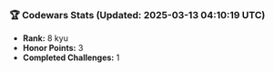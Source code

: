 ### 🏆 Codewars Stats (Updated: 2025-03-13 04:10:19 UTC)

- **Rank:** 8 kyu
- **Honor Points:** 3
- **Completed Challenges:** 1
